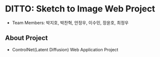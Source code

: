 # DITTO: Sketch to Image Web Project

- Team Members: 박지호, 박찬혁, 안정우, 이수민, 장윤호, 최정우

## About Project

- ControlNet(Latent Diffusion) Web Application Project
